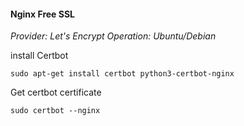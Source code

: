 #### Nginx Free SSL
_Provider: Let's Encrypt Operation: Ubuntu/Debian_

install Certbot 
```
sudo apt-get install certbot python3-certbot-nginx
```

Get certbot certificate 
```
sudo certbot --nginx
````
<!--stackedit_data:
eyJoaXN0b3J5IjpbLTI2MzkxMjQ1NF19
-->